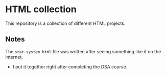 # HTML collection

This repository is a collection of different HTML projects.

## Notes

The `star-system.html` file was written after seeing something like it on the internet.

- I put it together right after completing the DSA course.

